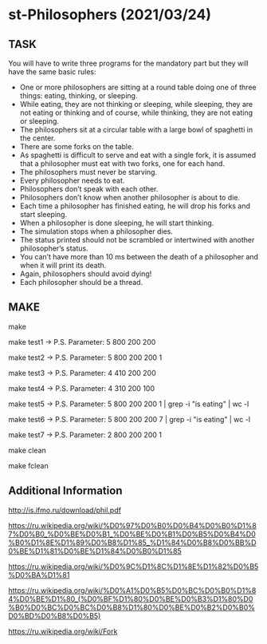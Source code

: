 # st-Philosophers (2021/03/24)

## TASK
You will have to write three programs for the mandatory part but they will have the same basic rules:
- One or more philosophers are sitting at a round table doing one of three things: eating, thinking, or sleeping.
- While eating, they are not thinking or sleeping, while sleeping, they are not eating or thinking and of course, while thinking, they are not eating or sleeping.
- The philosophers sit at a circular table with a large bowl of spaghetti in the center.
- There are some forks on the table.
- As spaghetti is difficult to serve and eat with a single fork, it is assumed that a philosopher must eat with two forks, one for each hand.
- The philosophers must never be starving.
- Every philosopher needs to eat.
- Philosophers don’t speak with each other.
- Philosophers don’t know when another philosopher is about to die.
- Each time a philosopher has finished eating, he will drop his forks and start sleeping.
- When a philosopher is done sleeping, he will start thinking.
- The simulation stops when a philosopher dies.
- The status printed should not be scrambled or intertwined with another philosopher’s status.
- You can’t have more than 10 ms between the death of a philosopher and when it will print its death.
- Again, philosophers should avoid dying!
- Each philosopher should be a thread.

## MAKE
make

make test1 -> P.S. Parameter: 5 800 200 200

make test2 -> P.S. Parameter: 5 800 200 200 1

make test3 -> P.S. Parameter: 4 410 200 200

make test4 -> P.S. Parameter: 4 310 200 100 

make test5 -> P.S. Parameter: 5 800 200 200 1 | grep -i "is eating" | wc -l

make test6 -> P.S. Parameter: 5 800 200 200 7 | grep -i "is eating" | wc -l

make test7 -> P.S. Parameter: 2 800 200 200 1

make clean

make fclean

## Additional Information
http://is.ifmo.ru/download/phil.pdf

https://ru.wikipedia.org/wiki/%D0%97%D0%B0%D0%B4%D0%B0%D1%87%D0%B0_%D0%BE%D0%B1_%D0%BE%D0%B1%D0%B5%D0%B4%D0%B0%D1%8E%D1%89%D0%B8%D1%85_%D1%84%D0%B8%D0%BB%D0%BE%D1%81%D0%BE%D1%84%D0%B0%D1%85

https://ru.wikipedia.org/wiki/%D0%9C%D1%8C%D1%8E%D1%82%D0%B5%D0%BA%D1%81

https://ru.wikipedia.org/wiki/%D0%A1%D0%B5%D0%BC%D0%B0%D1%84%D0%BE%D1%80_(%D0%BF%D1%80%D0%BE%D0%B3%D1%80%D0%B0%D0%BC%D0%BC%D0%B8%D1%80%D0%BE%D0%B2%D0%B0%D0%BD%D0%B8%D0%B5)

https://ru.wikipedia.org/wiki/Fork
